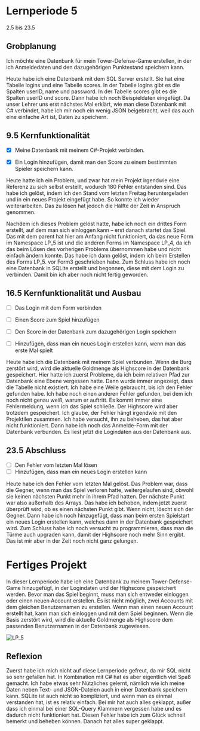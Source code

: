 # Lernperiode 5
2.5 bis 23.5

## Grobplanung
Ich möchte eine Datenbank für mein Tower-Defense-Game erstellen, in der ich Anmeldedaten und den dazugehörigen Punktestand speichern kann.

Heute habe ich eine Datenbank mit dem SQL Server erstellt. Sie hat eine Tabelle logins und eine Tabelle scores. In der Tabelle logins gibt es die Spalten userID, name und password. In der Tabelle scores gibt es die Spalten userID und score. Dann habe ich noch Beispieldaten eingefügt. Da unser Lehrer uns erst nächstes Mal erklärt, wie man diese Datenbank mit C# verbindet, habe ich mir noch ein wenig JSON beigebracht, weil das auch eine einfache Art ist, Daten zu speichern.

## 9.5 Kernfunktionalität
- [x] Meine Datenbank mit meinem C#-Projekt verbinden.
- [x]  Ein Login hinzufügen, damit man den Score zu einem bestimmten Spieler speichern kann.


Heute hatte ich ein Problem, und zwar hat mein Projekt irgendwie eine Referenz zu sich selbst erstellt, wodurch 180 Fehler entstanden sind. Das habe ich gelöst, indem ich den Stand vom letzten Freitag heruntergeladen und in ein neues Projekt eingefügt habe. So konnte ich wieder weiterarbeiten. Das zu lösen hat jedoch die Hälfte der Zeit in Anspruch genommen.

Nachdem ich dieses Problem gelöst hatte, habe ich noch ein drittes Form erstellt, auf dem man sich einloggen kann – erst danach startet das Spiel. Das mit dem parent hat hier am Anfang nicht funktioniert, da das neue Form im Namespace LP_5 ist und die anderen Forms im Namespace LP_4, da ich das beim Lösen des vorherigen Problems übernommen habe und nicht einfach ändern konnte. Das habe ich dann gelöst, indem ich beim Erstellen des Forms LP_5. vor Form3 geschrieben habe. Zum Schluss habe ich noch eine Datenbank in SQLite erstellt und begonnen, diese mit dem Login zu verbinden. Damit bin ich aber noch nicht fertig geworden.

## 16.5 Kernfunktionalität und Ausbau
- [ ] Das Login mit dem Form verbinden
- [ ] Einen Score zum Spiel hinzufügen
- [ ] Den Score in der Datenbank zum dazugehörigen Login speichern
- [ ] Hinzufügen, dass man ein neues Login erstellen kann, wenn man das erste Mal spielt


Heute habe ich die Datenbank mit meinem Spiel verbunden. Wenn die Burg zerstört wird, wird die aktuelle Goldmenge als Highscore in der Datenbank gespeichert.
Hier hatte ich zuerst Probleme, da ich beim relativen Pfad zur Datenbank eine Ebene vergessen hatte. Dann wurde immer angezeigt, dass die Tabelle nicht existiert. Ich habe eine Weile gebraucht, bis ich den Fehler gefunden habe.
Ich habe noch einen anderen Fehler gefunden, bei dem ich noch nicht genau weiß, warum er auftritt. Es kommt immer eine Fehlermeldung, wenn ich das Spiel schließe. Der Highscore wird aber trotzdem gespeichert. Ich glaube, der Fehler hängt irgendwie mit den Projektilen zusammen. Ich habe versucht, ihn zu beheben, das hat aber nicht funktioniert.
Dann habe ich noch das Anmelde-Form mit der Datenbank verbunden. Es liest jetzt die Logindaten aus der Datenbank aus.

## 23.5 Abschluss
- [ ] Den Fehler vom letzten Mal lösen
- [ ]  Hinzufügen, dass man ein neues Login erstellen kann

Heute habe ich den Fehler vom letzten Mal gelöst. Das Problem war, dass die Gegner, wenn man das Spiel verloren hatte, weitergelaufen sind, obwohl sie keinen nächsten Punkt mehr in ihrem Pfad hatten. Der nächste Punkt war also außerhalb des Arrays. Das habe ich behoben, indem jetzt zuerst überprüft wird, ob es einen nächsten Punkt gibt. Wenn nicht, löscht sich der Gegner.
Dann habe ich noch hinzugefügt, dass man beim ersten Spielstart ein neues Login erstellen kann, welches dann in der Datenbank gespeichert wird.
Zum Schluss habe ich noch versucht zu programmieren, dass man die Türme auch upgraden kann, damit der Highscore noch mehr Sinn ergibt. Das ist mir aber in der Zeit noch nicht ganz gelungen.

# Fertiges Projekt
In dieser Lernperiode habe ich eine Datenbank zu meinem Tower-Defense-Game hinzugefügt, in der Logindaten und der Highscore gespeichert werden. Bevor man das Spiel beginnt, muss man sich entweder einloggen oder einen neuen Account erstellen. Es ist nicht möglich, zwei Accounts mit dem gleichen Benutzernamen zu erstellen. Wenn man einen neuen Account erstellt hat, kann man sich einloggen und mit dem Spiel beginnen. Wenn die Basis zerstört wird, wird die aktuelle Goldmenge als Highscore dem passenden Benutzernamen in der Datenbank zugewiesen.

![LP_5](https://github.com/user-attachments/assets/822008dc-26ac-4450-87bb-7b16eb0e5089)


## Reflexion
Zuerst habe ich mich nicht auf diese Lernperiode gefreut, da mir SQL nicht so sehr gefallen hat. In Kombination mit C# hat es aber eigentlich viel Spaß gemacht. Ich habe etwas sehr Nützliches gelernt, nämlich wie ich meine Daten neben Text- und JSON-Dateien auch in einer Datenbank speichern kann. SQLite ist auch nicht so kompliziert, und wenn man es einmal verstanden hat, ist es relativ einfach.
Bei mir hat auch alles geklappt, außer dass ich einmal bei einer SQL-Query Klammern vergessen habe und es dadurch nicht funktioniert hat. Diesen Fehler habe ich zum Glück schnell bemerkt und beheben können. Danach hat alles super geklappt.
